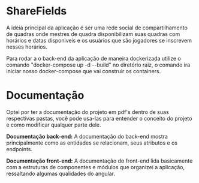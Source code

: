 # ShareFields

<p>A ideia principal da aplicação é ser uma rede social de compartilhamento de quadras onde mestres de quadra disponibilizam suas quadras com horários e datas disponiveis e os usuários que são jogadores se inscrevem nesses horários.

<p>Para rodar a o back-end da aplicação de maneira dockerizada utilize o comando "docker-compose up -d --build"  no diretório raiz, o comando ira iniciar nosso docker-compose que vai construir os containers.

# Documentação
<p>Optei por ter a documentação do projeto em pdf's dentro de suas respectivas pastas, você pode usa-las para entender o conceito do projeto e como modificar qualquer parte dele.<br>
  
**Documentação back-end:** A documentação do back-end mostra principalmente como as entidades se relacionam, seus atributos e os endpoints. <br>
  
**Documentação front-end:** A documentação do front-end lida basicamente com a estruturas de componentes e módulos que organizei a aplicação, ressaltando algumas qualidades do angular.
